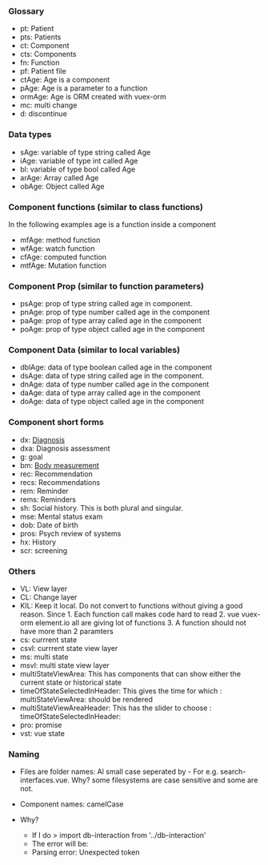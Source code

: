 ### Glossary

- pt: Patient
- pts: Patients
- ct: Component
- cts: Components
- fn: Function
- pf: Patient file
- ctAge: Age is a component
- pAge: Age is a parameter to a function
- ormAge: Age is ORM created with vuex-orm
- mc: multi change
- d: discontinue

### Data types

- sAge: variable of type string called Age
- iAge: variable of type int called Age
- bl: variable of type bool called Age
- arAge: Array called Age
- obAge: Object called Age

### Component functions (similar to class functions)

In the following examples age is a function inside a component

- mfAge: method function
- wfAge: watch function
- cfAge: computed function
- mtfAge: Mutation function

### Component Prop (similar to function parameters)

- psAge: prop of type string called age in component.
- pnAge: prop of type number called age in the component
- paAge: prop of type array called age in the component
- poAge: prop of type object called age in the component

### Component Data (similar to local variables)

- dblAge: data of type boolean called age in the component
- dsAge: data of type string called age in the component.
- dnAge: data of type number called age in the component
- daAge: data of type array called age in the component
- doAge: data of type object called age in the component

### Component short forms

- dx: [Diagnosis](/ptclient/cts/dx/)
- dxa: Diagnosis assessment
- g: goal
- bm: [Body measurement](/ptclient/cts/bm/)
- rec: Recommendation
- recs: Recommendations
- rem: Reminder
- rems: Reminders
- sh: Social history. This is both plural and singular.
- mse: Mental status exam
- dob: Date of birth
- pros: Psych review of systems
- hx: History
- scr: screening

### Others

- VL: View layer
- CL: Change layer
- KIL: Keep it local. Do not convert to functions without giving a good reason. Since 1. Each function call makes code hard to read 2. vue vuex-orm element.io all are giving lot of functions 3. A function should not have more than 2 paramters
- cs: currrent state
- csvl: currrent state view layer
- ms: multi state
- msvl: multi state view layer
- multiStateViewArea: This has components that can show either the current state or historical state
- timeOfStateSelectedInHeader: This gives the time for which : multiStateViewArea: should be rendered
- multiStateViewAreaHeader: This has the slider to choose : timeOfStateSelectedInHeader:
- pro: promise
- vst: vue state

### Naming

- Files are folder names: Al small case seperated by - For e.g. search-interfaces.vue. Why? some filesystems are case sensitive and some are not.

- Component names: camelCase
- Why?
  - If I do > import db-interaction from '../db-interaction'
  - The error will be:
  - Parsing error: Unexpected token
